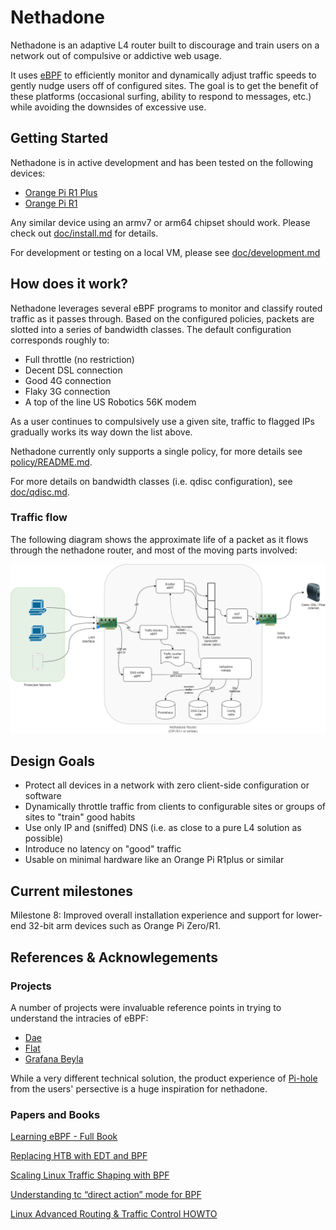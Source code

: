 # Nethadone

Nethadone is an adaptive L4 router built to discourage and train users on a network
out of compulsive or addictive web usage.

It uses [eBPF](https://ebpf.io/) to efficiently monitor and dynamically adjust traffic
speeds
to gently nudge users off of configured sites. The goal is to
get the benefit of these platforms (occasional surfing, ability to respond to messages, 
etc.) while avoiding the downsides of excessive use.


## Getting Started

Nethadone is in active development and has been tested on the following devices:

* [Orange Pi R1 Plus](http://www.orangepi.org/orangepiwiki/index.php/Orange_Pi_R1_Plus)
* [Orange Pi R1](http://www.orangepi.org/orangepiwiki/index.php/Orange_Pi_R1)

Any similar device using an armv7 or arm64 chipset should work.
Please check out [doc/install.md](doc/install.md) for details.

For development or testing on a local VM, please see 
[doc/development.md](doc/development.md)

## How does it work? 

Nethadone leverages several eBPF programs to monitor and classify
routed traffic as it passes through. Based on the configured
policies, packets are slotted into a series of bandwidth classes.
The default configuration corresponds roughly to:

* Full throttle (no restriction)
* Decent DSL connection
* Good 4G connection
* Flaky 3G connection
* A top of the line US Robotics 56K modem

As a user continues to compulsively use a given site, traffic 
to flagged IPs gradually works its way down the list above.

Nethadone currently only supports a single policy, for more details
see [policy/README.md](policy/README.md).

For more details on bandwidth classes (i.e. qdisc configuration), see [doc/qdisc.md](doc/qdisc.md).

### Traffic flow

The following diagram shows the approximate life of a packet as
it flows through the nethadone router, and 
most of the moving parts involved:

![overview](doc/nethadone-overview.png)
## Design Goals

* Protect all devices in a network with zero client-side configuration or software
* Dynamically throttle traffic from clients to configurable sites or groups of sites to "train" good habits
* Use only IP and (sniffed) DNS (i.e. as close to a pure L4 solution as possible)
* Introduce no latency on "good" traffic
* Usable on minimal hardware like an Orange Pi R1plus or similar

## Current milestones 

Milestone 8: Improved overall installation experience and support
for lower-end 32-bit arm devices such as Orange Pi Zero/R1.

## References & Acknowlegements

### Projects

A number of projects were invaluable reference points
in trying to understand the intracies of eBPF:

* [Dae](https://github.com/daeuniverse/dae/)
* [Flat](https://github.com/pouriyajamshidi/flat)
* [Grafana Beyla](https://github.com/grafana/beyla)

While a very different technical solution, the product experience of [Pi-hole](https://github.com/pi-hole/pi-hole) from the users' persective is a huge inspiration for nethadone.


### Papers and Books

[Learning eBPF - Full Book](https://cilium.isovalent.com/hubfs/Learning-eBPF%20-%20Full%20book.pdf)

[Replacing HTB with EDT and BPF](https://netdevconf.info//0x14/pub/papers/55/0x14-paper55-talk-paper.pdf)

[Scaling Linux Traffic
Shaping with BPF](http://vger.kernel.org/lpc_bpf2018_talks/lpc-bpf-2018-shaping.pdf)


[Understanding tc “direct action” mode for BPF](https://qmonnet.github.io/whirl-offload/2020/04/11/tc-bpf-direct-action/)

[Linux Advanced Routing & Traffic Control HOWTO](https://lartc.org/lartc.html)